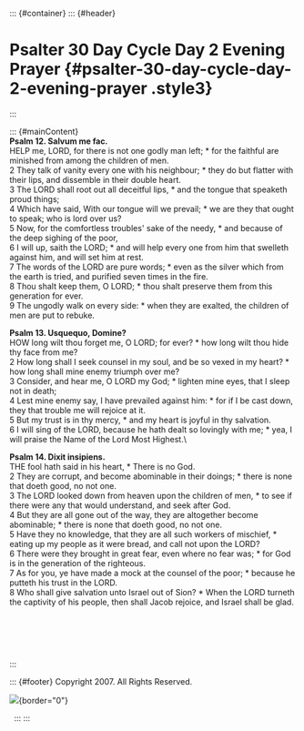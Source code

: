 ::: {#container}
::: {#header}
# Psalter 30 Day Cycle Day 2 Evening Prayer {#psalter-30-day-cycle-day-2-evening-prayer .style3}
:::

::: {#mainContent}
\
**Psalm 12. Salvum me fac.**\
HELP me, LORD, for there is not one godly man left; \* for the faithful
are minished from among the children of men.\
2 They talk of vanity every one with his neighbour; \* they do but
flatter with their lips, and dissemble in their double heart.\
3 The LORD shall root out all deceitful lips, \* and the tongue that
speaketh proud things;\
4 Which have said, With our tongue will we prevail; \* we are they that
ought to speak; who is lord over us?\
5 Now, for the comfortless troubles\' sake of the needy, \* and because
of the deep sighing of the poor,\
6 I will up, saith the LORD; \* and will help every one from him that
swelleth against him, and will set him at rest.\
7 The words of the LORD are pure words; \* even as the silver which from
the earth is tried, and purified seven times in the fire.\
8 Thou shalt keep them, O LORD; \* thou shalt preserve them from this
generation for ever.\
9 The ungodly walk on every side: \* when they are exalted, the children
of men are put to rebuke.

**Psalm 13. Usquequo, Domine?**\
HOW long wilt thou forget me, O LORD; for ever? \* how long wilt thou
hide thy face from me?\
2 How long shall I seek counsel in my soul, and be so vexed in my heart?
\* how long shall mine enemy triumph over me?\
3 Consider, and hear me, O LORD my God; \* lighten mine eyes, that I
sleep not in death;\
4 Lest mine enemy say, I have prevailed against him: \* for if I be cast
down, they that trouble me will rejoice at it.\
5 But my trust is in thy mercy, \* and my heart is joyful in thy
salvation.\
6 I will sing of the LORD, because he hath dealt so lovingly with me; \*
yea, I will praise the Name of the Lord Most Highest.\

**Psalm 14. Dixit insipiens.**\
THE fool hath said in his heart, \* There is no God.\
2 They are corrupt, and become abominable in their doings; \* there is
none that doeth good, no not one.\
3 The LORD looked down from heaven upon the children of men, \* to see
if there were any that would understand, and seek after God.\
4 But they are all gone out of the way, they are altogether become
abominable; \* there is none that doeth good, no not one.\
5 Have they no knowledge, that they are all such workers of mischief, \*
eating up my people as it were bread, and call not upon the LORD?\
6 There were they brought in great fear, even where no fear was; \* for
God is in the generation of the righteous.\
7 As for you, ye have made a mock at the counsel of the poor; \* because
he putteth his trust in the LORD.\
8 Who shall give salvation unto Israel out of Sion? \* When the LORD
turneth the captivity of his people, then shall Jacob rejoice, and
Israel shall be glad.

#  
:::

::: {#footer}
Copyright 2007. All Rights Reserved.

![](http://stats.superstats.com/b/ss/DAVIDMCMANNES/1){border="0"}

 
:::
:::
